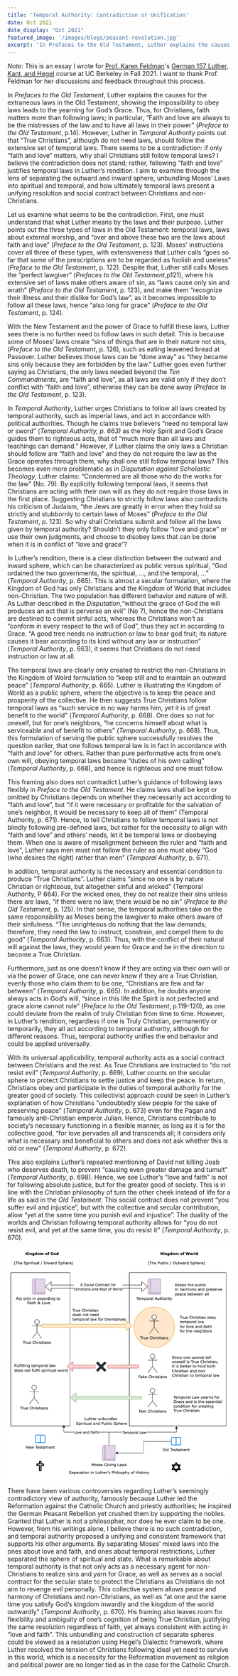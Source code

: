 ```yaml
---
title: 'Temporal Authority: Contradiction or Unification'
date: Oct 2021
date_display: "Oct 2021"
featured_image: '/images/blogs/peasant-revolution.jpg'
excerpt: 'In Prefaces to the Old Testament, Luther explains the causes for the extraneous laws in the Old Testament, showing the impossibility to obey laws leads to the yearning for God’s Grace. Thus, for Christians, faith matters more than following laws. However, Luther in Temporal Authority points out that “True Christians”, although do not need laws, should follow the extensive set of temporal laws. There seems to be a contradiction: if only “faith and love” matters, why shall Christians still follow temporal laws?'
---
```


*Note*: This is an essay I wrote for [Prof. Karen Feldman](https://german.berkeley.edu/people/karen-feldman/)'s [German 157 Luther, Kant, and Hegel](https://classes.berkeley.edu/content/2021-Fall-GERMAN-157A-001-LEC-001) course at UC Berkeley in Fall 2021. I want to thank Prof. Feldman for her discussions and feedback throughout this process.


In _Prefaces to the Old Testament_, Luther explains the causes for the extraneous laws in the Old Testament, showing the impossibility to obey laws leads to the yearning for God’s Grace. Thus, for Christians, faith matters more than following laws; in particular, “Faith and love are always to be the mistresses of the law and to have all laws in their power” (_Preface to the Old Testament_, p.14). However, Luther in _Temporal Authority_ points out that “True Christians”, although do not need laws, should follow the extensive set of temporal laws. There seems to be a contradiction: if only “faith and love” matters, why shall Christians still follow temporal laws? I believe the contradiction does not stand; rather, following “faith and love” justifies temporal laws in Luther’s rendition. I aim to examine through the lens of separating the outward and inward sphere, unbundling Moses’ Laws into spiritual and temporal, and how ultimately temporal laws present a unifying resolution and social contract between Christians and non-Christians.

Let us examine what seems to be the contradiction. First, one must understand that what Luther means by the laws and their purpose. Luther points out the three types of laws in the Old Testament: temporal laws, laws about external worship, and “over and above these two are the laws about faith and love” (_Preface to the Old Testament_, p. 123). Moses’ instructions cover all three of these types, with extensiveness that Luther calls “goes so far that some of the prescriptions are to be regarded as foolish and useless” (_Preface to the Old Testament_, p. 122). Despite that, Luther still calls Moses the “perfect lawgiver” (_Prefaces to the Old Testament_,p121), where his extensive set of laws make others aware of sin, as “laws cause only sin and wrath” (_Preface to the Old Testament_, p. 123), and make them “recognize their illness and their dislike for God’s law”, as it becomes impossible to follow all these laws, hence “also long for grace”  (_Preface to the Old Testament_, p. 124).

With the New Testament and the power of Grace to fulfill these laws, Luther sees there is no further need to follow laws in such detail. This is because some of Moses’ laws create “sins of things that are in their nature not sins, (_Preface to the Old Testament_, p. 126), such as eating leavened bread at Passover. Luther believes those laws can be “done away” as “they became sins only because they are forbidden by the law.” Luther goes even further saying as Christians, the only laws needed beyond the _Ten Commandments_, are “faith and love”, as all laws are valid only if they don’t conflict with “faith and love”, otherwise they can be done away (_Preface to the Old Testament_, p. 123). 

In _Temporal Authority_, Luther urges Christians to follow all laws created by temporal authority, such as imperial laws, and act in accordance with political authorities. Though he claims true believers “need no temporal law or sword” (_Temporal Authority, p. 663)_ as the Holy Spirit and God’s Grace guides them to righteous acts, that of “much more than all laws and teachings can demand.” However, if Luther claims the only laws a Christian should follow are “faith and love” and they do not require the law as the Grace operates through them, why shall one still follow temporal laws? This becomes even more problematic as in _Disputation against Scholastic Theology_, Luther claims: “Condemned are all those who do the works for the law” (No. 79). By explicitly following temporal laws, it seems that Christians are acting with their own will as they do not require those laws in the first place. Suggesting Christians to strictly follow laws also contradicts his criticism of Judaism, “the Jews are greatly in error when they hold so strictly and stubbornly to certain laws of Moses” (_Preface to the Old Testament_, p. 123). So why shall Christians submit and follow all the laws given by temporal authority? Shouldn’t they only follow “love and grace” or use their own judgments, and choose to disobey laws that can be done when it is in conflict of “love and grace”?

In Luther’s rendition, there is a clear distinction between the outward and inward sphere, which can be characterized as public versus spiritual, “God ordained the two governments, the spiritual, …, and the temporal, …” (_Temporal_ _Authority_, p. 665). This is almost a secular formulation, where the Kingdom of God has only Christians and the Kingdom of World that includes non-Christian. The two population has different behavior and nature of will. As Luther described in the _Disputation_,“without the grace of God the will produces an act that is perverse an evil” (No 7), hence the non-Christians are destined to commit sinful acts, whereas the Christians won’t as “conform in every respect to the will of God”, thus they act in according to Grace. “A good tree needs no instruction or law to bear god fruit; its nature causes it bear according to its kind without any law or instruction” (_Temporal Authority_, p. 663), it seems that Christians do not need instruction or law at all.

The temporal laws are clearly only created to restrict the non-Christians in the Kingdom of Wolrd formulation to “keep still and to maintain an outward peace” (_Temporal Authority_, p. 665). Luther is illustrating the Kingdom of World as a public sphere, where the objective is to keep the peace and prosperity of the collective. He then suggests True Christians follow temporal laws as “such service in no way harms him, yet it is of great benefit to the world”  (_Temporal Authority_, p. 668). One does so not for oneself, but for one’s neighbors, “he concerns himself about what is serviceable and of benefit to others” (_Temporal Authority_, p. 668). Thus, this formulation of serving the public sphere successfully resolves the question earlier, that one follows temporal law is in fact in accordance with “faith and love” for others. Rather than pure performative acts from one’s own will, obeying temporal laws became “duties of his own calling” (_Temporal Authority_, p. 668), and hence is righteous and one must follow.

This framing also does not contradict Luther’s guidance of following laws flexibly in _Preface to the Old Testament_. He claims laws shall be kept or omitted by Christians depends on whether they necessarily act according to “faith and love”, but “if it were necessary or profitable for the salvation of one’s neighbor, it would be necessary to keep all of them” (Temporal Authority, p. 671). Hence, to tell Christians to follow temporal laws is not blindly following pre-defined laws, but rather for the necessity to align with “faith and love” and others’ needs, let it be temporal laws or disobeying them. When one is aware of misalignment between the ruler and “faith and love”, Luther says men must not follow the ruler as one must obey “God (who desires the right) rather than men” (_Temporal Authority_, p. 671). 

In addition, temporal authority is the necessary and essential condition to produce “True Christians”. Luther claims “since no one is by nature Christian or righteous, but altogether sinful and wicked” (Temporal Authority, P 664). For the wicked ones, they do not realize their sins unless there are laws, “if there were no law, there would be no sin” (_Preface to the Old Testament_, p. 125). In that sense, the temporal authorities take on the same responsibility as Moses being the lawgiver to make others aware of their sinfulness. “The unrighteous do nothing that the law demands; therefore, they need the law to instruct, constrain, and compel them to do good” (_Temporal Authority_, p. 663). Thus, with the conflict of their natural will against the laws, they would yearn for Grace and be in the direction to become a True Christian. 

Furthermore, just as one doesn’t know if they are acting via their own will or via the power of Grace, one can never know if they are a True Christian, evenly those who claim them to be one, “Christians are few and far between” (_Temporal Authority_, p. 665). In addition, he doubts anyone always acts in God’s will, “since in this life the Spirit is not perfected and grace alone cannot rule” (_Preface to the Old Testament_, p.119-120), as one could deviate from the realm of truly Christian from time to time. However, in Luther’s rendition, regardless if one is Truly Christian, permanently or temporarily, they all act according to temporal authority, although for different reasons. Thus, temporal authority unifies the end behavior and could be applied universally. 

With its universal applicability, temporal authority acts as a social contract between Christians and the rest. As True Christians are instructed to “do not resist evil” (_Temporal Authority_, p. 669), Luther counts on the secular sphere to protect Christians to settle justice and keep the peace. In return, Christians obey and participate in the duties of temporal authority for the greater good of society. This collectivist approach could be seen in Luther’s explanation of how Christians “undoubtedly slew people for the sake of preserving peace” (_Temporal Authority_, p. 673) even for the Pagan and famously anti-Christian emperor Julian. Hence, Christians contribute to society’s necessary functioning in a flexible manner, as long as it is for the collective good, “for love pervades all and transcends all; it considers only what is necessary and beneficial to others and does not ask whether this is old or new” (_Temporal Authority_, p. 672).

This also explains Luther’s repeated mentioning of David not killing Joab who deserves death, to prevent “causing even greater damage and tumult” (_Temporal Authority_, p. 698). Hence, we see Luther’s “love and faith” is not for following absolute justice, but for the greater good of society. This is in line with the Christian philosophy of turn the other cheek instead of life for a life as said in the _Old Testament_. This social contract does not prevent “you suffer evil and injustice”, but with the collective and secular contribution, allow “yet at the same time you punish evil and injustice”. The duality of the worlds and Christian following temporal authority allows for “you do not resist evil, and yet at the same time, you do resist it” (_Temporal Authority_, p. 670).



![Illustration of the key points presented in this essay](/images/blogs/luther-temporal-authority.png)

There have been various controversies regarding Luther’s seemingly contradictory view of authority, famously because Luther led the Reformation against the Catholic Church and priestly authorities; he inspired the German Peasant Rebellion yet crushed them by supporting the nobles. Granted that Luther is not a philosopher, nor does he ever claim to be one. However, from his writings alone, I believe there is no such contradiction, and temporal authority proposed a unifying and consistent framework that supports his other arguments. By separating Moses’ mixed laws into the ones about love and faith, and ones about temporal restrictions, Luther separated the sphere of spiritual and state. What is remarkable about temporal authority is that not only acts as a necessary agent for non-Christians to realize sins and yarn for Grace, as well as serves as a social contract for the secular state to protect the Christians as Christians do not aim to revenge evil personally. This collective system allows peace and harmony of Christians and non-Christians, as well as “at one and the same time you satisfy God’s kingdom inwardly and the kingdom of the world outwardly” (_Temporal Authority_, p. 670). His framing also leaves room for flexibility and ambiguity of one’s cognition of being True Christian, justifying the same resolution regardless of faith, yet always consistent with acting in “love and faith”. This unbundling and construction of separate spheres could be viewed as a resolution using Hegel’s Dialectic framework, where Luther resolved the tension of Christians following ideal yet need to survive in this world, which is a necessity for the Reformation movement as religion and political power are no longer tied as in the case for the Catholic Church.
